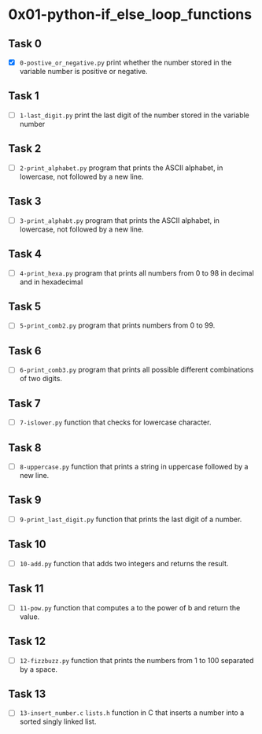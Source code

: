 # 0x01-python-if_else_loop_functions

## Task 0
- [x] `0-postive_or_negative.py` print whether the number stored in the variable number is positive or negative.

## Task 1
- [ ] `1-last_digit.py` print the last digit of the number stored in the variable number

## Task 2
- [ ] `2-print_alphabet.py` program that prints the ASCII alphabet, in lowercase, not followed by a new line.

## Task 3
- [ ] `3-print_alphabt.py` program that prints the ASCII alphabet, in lowercase, not followed by a new line.

## Task 4
- [ ] `4-print_hexa.py` program that prints all numbers from 0 to 98 in decimal and in hexadecimal 

## Task 5
- [ ] `5-print_comb2.py` program that prints numbers from 0 to 99.

## Task 6
- [ ] `6-print_comb3.py` program that prints all possible different combinations of two digits.

## Task 7
- [ ] `7-islower.py` function that checks for lowercase character.

## Task 8
- [ ] `8-uppercase.py` function that prints a string in uppercase followed by a new line.

## Task 9
- [ ] `9-print_last_digit.py` function that prints the last digit of a number.

## Task 10
- [ ] `10-add.py` function that adds two integers and returns the result.

## Task 11
- [ ] `11-pow.py` function that computes a to the power of b and return the value.

## Task 12
- [ ] `12-fizzbuzz.py` function that prints the numbers from 1 to 100 separated by a space.

## Task 13
- [ ] `13-insert_number.c` `lists.h` function in C that inserts a number into a sorted singly linked list.

